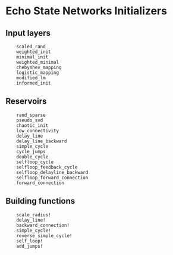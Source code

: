 # Echo State Networks Initializers

## Input layers

```@docs
    scaled_rand
    weighted_init
    minimal_init
    weighted_minimal
    chebyshev_mapping
    logistic_mapping
    modified_lm
    informed_init
```

## Reservoirs

```@docs
    rand_sparse
    pseudo_svd
    chaotic_init
    low_connectivity
    delay_line
    delay_line_backward
    simple_cycle
    cycle_jumps
    double_cycle
    selfloop_cycle
    selfloop_feedback_cycle
    selfloop_delayline_backward
    selfloop_forward_connection
    forward_connection
```

## Building functions

```@docs
    scale_radius!
    delay_line!
    backward_connection!
    simple_cycle!
    reverse_simple_cycle!
    self_loop!
    add_jumps!
```
